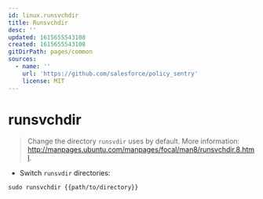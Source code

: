 ```yaml
---
id: linux.runsvchdir
title: Runsvchdir
desc: ''
updated: 1615655543108
created: 1615655543108
gitDirPath: pages/common
sources:
  - name: ''
    url: 'https://github.com/salesforce/policy_sentry'
    license: MIT
---
```

# runsvchdir

> Change the directory `runsvdir` uses by default.
> More information: <http://manpages.ubuntu.com/manpages/focal/man8/runsvchdir.8.html>.

- Switch `runsvdir` directories:

`sudo runsvchdir {{path/to/directory}}`

